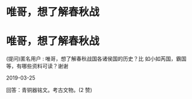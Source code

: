 # 唯哥，想了解春秋战

# 唯哥，想了解春秋战

(提问)匿名用户 : 唯哥，想了解春秋战国各诸侯国的历史？比 如小如芮国，霸国等，有哪些资料可读？谢谢

2019-03-25

回答：青铜器铭文。考古文物。(2 赞)